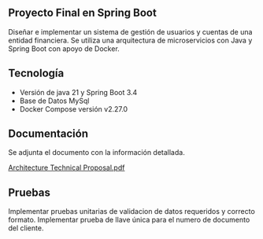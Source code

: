 ## Proyecto Final en Spring Boot
Diseñar e implementar un sistema de gestión de usuarios y cuentas de una entidad financiera. Se utiliza una arquitectura de microservicios con Java y Spring
Boot con apoyo de Docker.

## Tecnología

- Versión de java 21 y Spring Boot 3.4
- Base de Datos MySql
- Docker Compose versión v2.27.0

## Documentación

Se adjunta el documento con la información detallada. 

[Architecture Technical Proposal.pdf](https://github.com/valery28/master-spring-boot-final-project/files/15286913/Architecture.Technical.Proposal.pdf)

## Pruebas

Implementar pruebas unitarias de validacion de datos requeridos y correcto formato.
Implementar prueba de llave única para el numero de documento del cliente.
